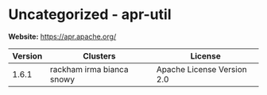 # Uncategorized - apr-util





**Website:** <https://apr.apache.org/>

| Version | Clusters | License |
| ------- | -------- | ------- |
| 1.6.1 | rackham irma bianca snowy | Apache License Version 2.0 |
